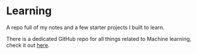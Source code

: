# Learning

A repo full of my notes and a few starter projects I built to learn.

There is a dedicated GitHub repo for all things related to Machine learning, check it out [here](https://github.com/Aakash-Tripathi/Machine-Learning-Notes).
